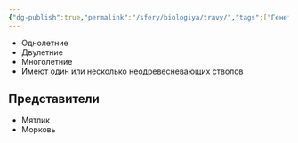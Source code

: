 ```yaml
---
{"dg-publish":true,"permalink":"/sfery/biologiya/travy/","tags":["Генетика"]}
---
```


- Однолетние
- Двулетние
- Многолетние
- Имеют один или несколько неодревесневающих стволов 
## Представители
- Мятлик
- Морковь
